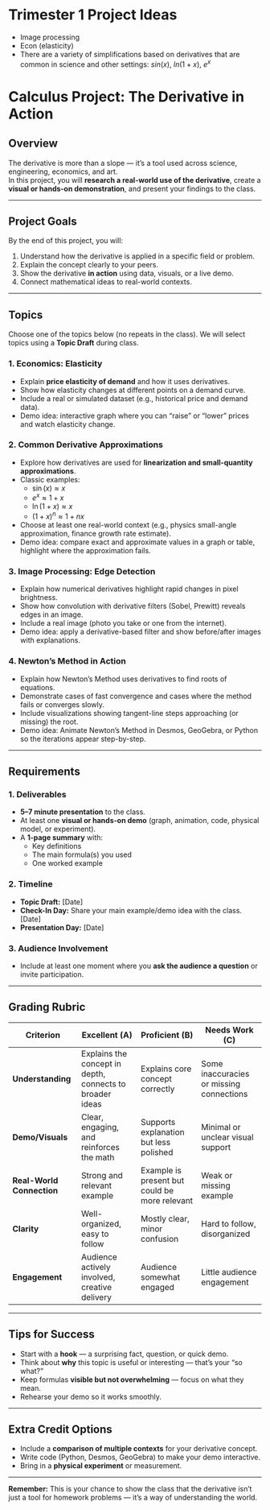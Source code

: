 # Trimester 1 Project Ideas

* Image processing
* Econ (elasticity)
* There are a variety of simplifications based on derivatives that are common in science and other settings: $sin(x)$, $ln(1+x)$, $e^x$



# Calculus Project: The Derivative in Action

## Overview
The derivative is more than a slope — it’s a tool used across science, engineering, economics, and art.  
In this project, you will **research a real-world use of the derivative**, create a **visual or hands-on demonstration**, and present your findings to the class.

---

## Project Goals
By the end of this project, you will:
1. Understand how the derivative is applied in a specific field or problem.
2. Explain the concept clearly to your peers.
3. Show the derivative **in action** using data, visuals, or a live demo.
4. Connect mathematical ideas to real-world contexts.

---

## Topics
Choose one of the topics below (no repeats in the class). We will select topics using a **Topic Draft** during class.

### 1. Economics: Elasticity
- Explain **price elasticity of demand** and how it uses derivatives.
- Show how elasticity changes at different points on a demand curve.
- Include a real or simulated dataset (e.g., historical price and demand data).
- Demo idea: interactive graph where you can “raise” or “lower” prices and watch elasticity change.

### 2. Common Derivative Approximations
- Explore how derivatives are used for **linearization and small-quantity approximations**.
- Classic examples:
  - $\sin(x) \approx x$
  - $e^x \approx 1 + x$
  - $\ln(1+x) \approx x$
  - $(1+x)^n \approx 1 + nx$
- Choose at least one real-world context (e.g., physics small-angle approximation, finance growth rate estimate).
- Demo idea: compare exact and approximate values in a graph or table, highlight where the approximation fails.

### 3. Image Processing: Edge Detection
- Explain how numerical derivatives highlight rapid changes in pixel brightness.
- Show how convolution with derivative filters (Sobel, Prewitt) reveals edges in an image.
- Include a real image (photo you take or one from the internet).
- Demo idea: apply a derivative-based filter and show before/after images with explanations.

### 4. Newton’s Method in Action
- Explain how Newton’s Method uses derivatives to find roots of equations.
- Demonstrate cases of fast convergence and cases where the method fails or converges slowly.
- Include visualizations showing tangent-line steps approaching (or missing) the root.
- Demo idea: Animate Newton’s Method in Desmos, GeoGebra, or Python so the iterations appear step-by-step.

---

## Requirements

### 1. Deliverables
- **5–7 minute presentation** to the class.
- At least one **visual or hands-on demo** (graph, animation, code, physical model, or experiment).
- A **1-page summary** with:
  - Key definitions
  - The main formula(s) you used
  - One worked example

### 2. Timeline
- **Topic Draft:** [Date]
- **Check-In Day:** Share your main example/demo idea with the class. [Date]
- **Presentation Day:** [Date]

### 3. Audience Involvement
- Include at least one moment where you **ask the audience a question** or invite participation.

---

## Grading Rubric

| Criterion | Excellent (A) | Proficient (B) | Needs Work (C) |
|-----------|---------------|----------------|----------------|
| **Understanding** | Explains the concept in depth, connects to broader ideas | Explains core concept correctly | Some inaccuracies or missing connections |
| **Demo/Visuals** | Clear, engaging, and reinforces the math | Supports explanation but less polished | Minimal or unclear visual support |
| **Real-World Connection** | Strong and relevant example | Example is present but could be more relevant | Weak or missing example |
| **Clarity** | Well-organized, easy to follow | Mostly clear, minor confusion | Hard to follow, disorganized |
| **Engagement** | Audience actively involved, creative delivery | Audience somewhat engaged | Little audience engagement |

---

## Tips for Success
- Start with a **hook** — a surprising fact, question, or quick demo.
- Think about **why** this topic is useful or interesting — that’s your “so what?”
- Keep formulas **visible but not overwhelming** — focus on what they mean.
- Rehearse your demo so it works smoothly.

---

## Extra Credit Options
- Include a **comparison of multiple contexts** for your derivative concept.
- Write code (Python, Desmos, GeoGebra) to make your demo interactive.
- Bring in a **physical experiment** or measurement.

---

**Remember:** This is your chance to show the class that the derivative isn’t just a tool for homework problems — it’s a way of understanding the world.
